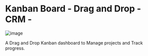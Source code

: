 
# Kanban Board - Drag and Drop - CRM -

![image](https://github.com/user-attachments/assets/aa07badf-a11c-4ca3-9394-5a47f0755c22)

A Drag and Drop Kanban dashboard to Manage projects and Track progress.

